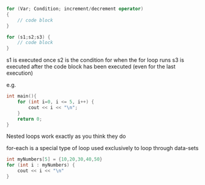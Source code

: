 ```c++
for (Var; Condition; increment/decrement operator)
{
	// code block
}

for (s1;s2;s3) {
	// code block
}
```

s1 is executed once
s2 is the condition for when the for loop runs
s3 is executed after the code block has been executed (even for the last execution)

e.g.
```c++
int main(){
	for (int i=0, i <= 5, i++) {
		cout << i << "\n";
	}
	return 0;
}
```

Nested loops work exactly as you think they do

for-each is a special type of loop used exclusively to loop through data-sets
```c++
int myNumbers[5] = {10,20,30,40,50}
for (int i : myNumbers) {
	cout << i << "\n"
}
```